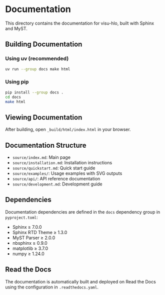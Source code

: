 # Documentation

This directory contains the documentation for visu-hlo, built with Sphinx and MyST.

## Building Documentation

### Using uv (recommended)

```bash
uv run --group docs make html
```

### Using pip

```bash
pip install --group docs .
cd docs
make html
```

## Viewing Documentation

After building, open `_build/html/index.html` in your browser.

## Documentation Structure

- `source/index.md`: Main page
- `source/installation.md`: Installation instructions
- `source/quickstart.md`: Quick start guide
- `source/examples/`: Usage examples with SVG outputs
- `source/api/`: API reference documentation
- `source/development.md`: Development guide

## Dependencies

Documentation dependencies are defined in the `docs` dependency group in `pyproject.toml`:

- Sphinx ≥ 7.0.0
- Sphinx RTD Theme ≥ 1.3.0
- MyST Parser ≥ 2.0.0
- nbsphinx ≥ 0.9.0
- matplotlib ≥ 3.7.0
- numpy ≥ 1.24.0

## Read the Docs

The documentation is automatically built and deployed on Read the Docs using the configuration in `.readthedocs.yaml`.
